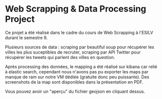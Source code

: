 # Web Scrapping & Data Processing Project

Ce projet a été réalisé dans le cadre du cours de Web Scrapping à l'ESILV durant le semestre 9.

Plusieurs sources de data :
scraping par beautiful soup pour récupérer les villes les plus suceptibles de recruter,
scraping par API Twitter pour récupérer les tweets qui parlent des villes en question.

Après processing des données, le mapping a été réalisé sur kibana car relié à elastic search,
cependant nous n'avons pas pu exporter les maps par manque de ram sur notre VM dédiée (gratuite
donc peu puissante). Des screenshots de la map sont disponibles dans la présentation en PDF.

Vous pouvez avoir un "aperçu" du fichier geojson en cliquant dessus. 

